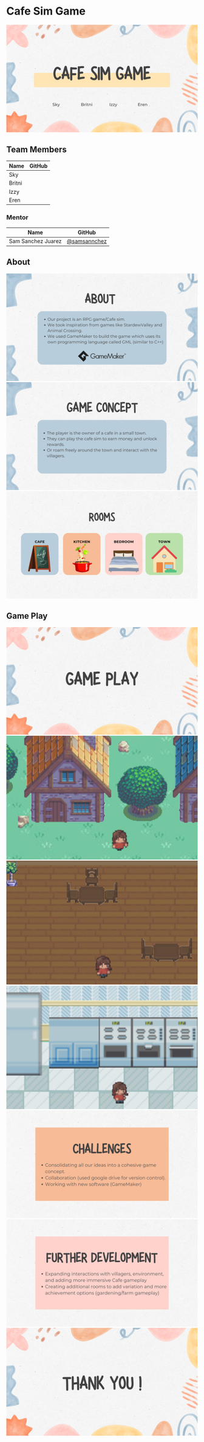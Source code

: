 # Cafe Sim Game
![alt text](Presentation/1.png)

## Team Members

| Name              | GitHub                                                      | 
| ----------------- | ----------------------------------------------------------- | 
| Sky    |   |
| Britni   |   |
| Izzy   |  |
| Eren   |   |

### Mentor

| Name              | GitHub                                                      |   
| ----------------- | ----------------------------------------------------------- |  
| Sam Sanchez Juarez  | [@samsannchez](https://github.com/samsannchez)       |          


## About 
![alt text](Presentation/2.png)
![alt text](Presentation/3.png)
![alt text](Presentation/4.png)

## Game Play
![alt text](Presentation/5.png)
![alt text](Presentation/gameplay1.png)
![alt text](Presentation/gameplay2.png)
![alt text](Presentation/gameplay3.png)
![alt text](Presentation/6.png)
![alt text](Presentation/7.png)
![alt text](Presentation/8.png)




